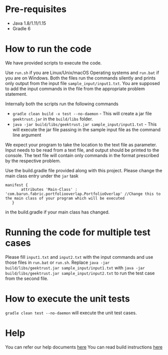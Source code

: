 # Pre-requisites

* Java 1.8/1.11/1.15
* Gradle 6

# How to run the code

We have provided scripts to execute the code.

Use `run.sh` if you are Linux/Unix/macOS Operating systems and `run.bat` if you are on Windows. Both the files run the
commands silently and prints only output from the input file `sample_input/input1.txt`. You are supposed to add the
input commands in the file from the appropriate problem statement.

Internally both the scripts run the following commands

* `gradle clean build -x test --no-daemon` - This will create a jar file `geektrust.jar` in the `build/libs` folder.
* `java -jar build/libs/geektrust.jar sample_input/input1.txt` - This will execute the jar file passing in the sample
  input file as the command line argument

We expect your program to take the location to the text file as parameter. Input needs to be read from a text file, and
output should be printed to the console. The text file will contain only commands in the format prescribed by the
respective problem.

Use the build.gradle file provided along with this project. Please change the main class entry under the `jar` task

 ```
 manifest {
        attributes 'Main-Class' : 'com.barun.fabric.portfoliooverlap.PortfolioOverlap' //Change this to the main class of your program which will be executed
    }
```

in the build.gradle if your main class has changed.

# Running the code for multiple test cases

Please fill `input1.txt` and `input2.txt` with the input commands and use those files in `run.bat` or `run.sh`.
Replace `java -jar build/libs/geektrust.jar sample_input/input1.txt`
with `java -jar build/libs/geektrust.jar sample_input/input2.txt` to run the test case from the second file.

# How to execute the unit tests

`gradle clean test --no-daemon` will execute the unit test cases.

# Help

You can refer our help documents [here](https://help.geektrust.com)
You can read build instructions [here](https://github.com/geektrust/coding-problem-artefacts/tree/master/Java)